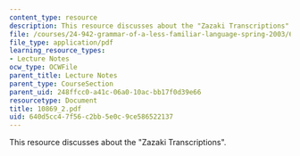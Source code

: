 ```yaml
---
content_type: resource
description: This resource discusses about the "Zazaki Transcriptions".
file: /courses/24-942-grammar-of-a-less-familiar-language-spring-2003/640d5cc47f56c2bb5e0c9ce586522137_10869_2.pdf
file_type: application/pdf
learning_resource_types:
- Lecture Notes
ocw_type: OCWFile
parent_title: Lecture Notes
parent_type: CourseSection
parent_uid: 248ffcc0-a41c-06a0-10ac-bb17f0d39e66
resourcetype: Document
title: 10869_2.pdf
uid: 640d5cc4-7f56-c2bb-5e0c-9ce586522137
---
```

This resource discusses about the "Zazaki Transcriptions".
